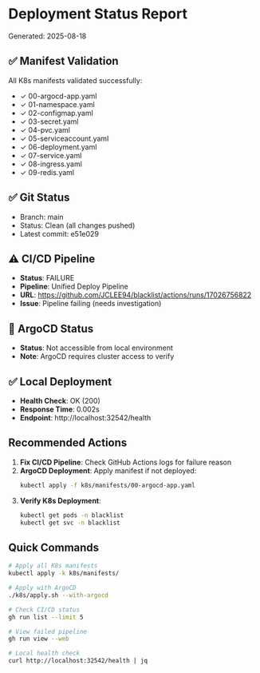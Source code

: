 # Deployment Status Report
Generated: 2025-08-18

## ✅ Manifest Validation
All K8s manifests validated successfully:
- ✓ 00-argocd-app.yaml
- ✓ 01-namespace.yaml
- ✓ 02-configmap.yaml
- ✓ 03-secret.yaml
- ✓ 04-pvc.yaml
- ✓ 05-serviceaccount.yaml
- ✓ 06-deployment.yaml
- ✓ 07-service.yaml
- ✓ 08-ingress.yaml
- ✓ 09-redis.yaml

## ✅ Git Status
- Branch: main
- Status: Clean (all changes pushed)
- Latest commit: e51e029

## ⚠️ CI/CD Pipeline
- **Status**: FAILURE
- **Pipeline**: Unified Deploy Pipeline
- **URL**: https://github.com/JCLEE94/blacklist/actions/runs/17026756822
- **Issue**: Pipeline failing (needs investigation)

## 🔄 ArgoCD Status
- **Status**: Not accessible from local environment
- **Note**: ArgoCD requires cluster access to verify

## ✅ Local Deployment
- **Health Check**: OK (200)
- **Response Time**: 0.002s
- **Endpoint**: http://localhost:32542/health

## Recommended Actions
1. **Fix CI/CD Pipeline**: Check GitHub Actions logs for failure reason
2. **ArgoCD Deployment**: Apply manifest if not deployed:
   ```bash
   kubectl apply -f k8s/manifests/00-argocd-app.yaml
   ```
3. **Verify K8s Deployment**:
   ```bash
   kubectl get pods -n blacklist
   kubectl get svc -n blacklist
   ```

## Quick Commands
```bash
# Apply all K8s manifests
kubectl apply -k k8s/manifests/

# Apply with ArgoCD
./k8s/apply.sh --with-argocd

# Check CI/CD status
gh run list --limit 5

# View failed pipeline
gh run view --web

# Local health check
curl http://localhost:32542/health | jq
```